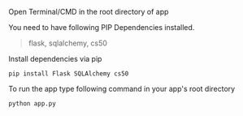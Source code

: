 Open Terminal/CMD in the root directory of app

You need to have following PIP Dependencies installed.
> flask, sqlalchemy, cs50

Install dependencies via pip
```
pip install Flask SQLAlchemy cs50
```

To run the app type following command in your app's root directory
```
python app.py
```
